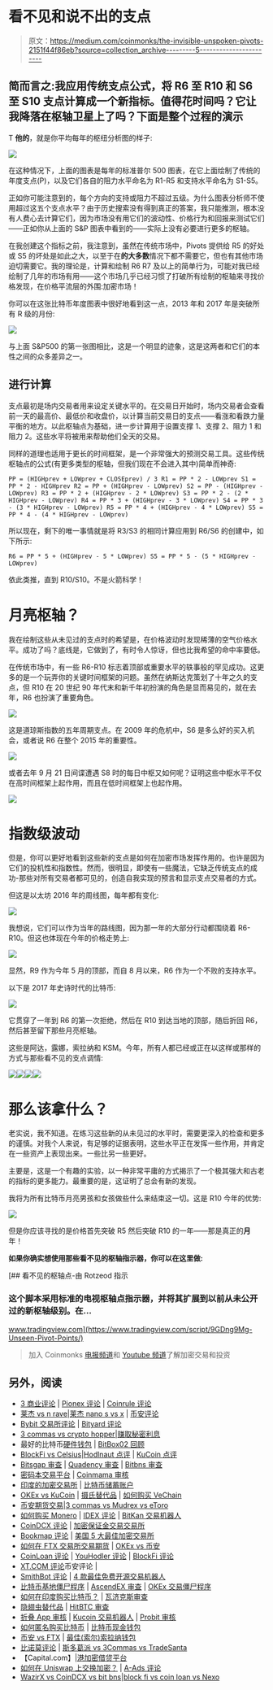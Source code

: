 # 看不见和说不出的支点

> 原文：<https://medium.com/coinmonks/the-invisible-unspoken-pivots-2151f44f86eb?source=collection_archive---------5----------------------->

## 简而言之:我应用传统支点公式，将 R6 至 R10 和 S6 至 S10 支点计算成一个新指标。值得花时间吗？它让我降落在枢轴卫星上了吗？下面是整个过程的演示

T **他的**，就是你平均每年的枢纽分析图的样子:

![](img/503942bc9d6c58a5b7bcbbe13604ec0a.png)

在这种情况下，上面的图表是每年的标准普尔 500 图表，在它上面绘制了传统的年度支点(P)，以及它们各自的阻力水平命名为 R1-R5 和支持水平命名为 S1-S5。

正如你可能注意到的，每个方向的支持或阻力不超过五级。为什么图表分析师不使用超过这五个支点水平？由于历史搜索没有得到真正的答案，我只能推测，根本没有人费心去计算它们，因为市场没有用它们的波动性、价格行为和回报来测试它们——正如你从上面的 S&P 图表中看到的——实际上没有必要进行更多的枢轴。

在我创建这个指标之前，我注意到，虽然在传统市场中，Pivots 提供给 R5 的好处或 S5 的坏处是如此之大，以至于在**的大多数**情况下都不需要它，但也有其他市场迫切需要它。我的理论是，计算和绘制 R6 R7 及以上的简单行为，可能对我已经绘制了几年的市场有用——这个市场几乎已经习惯了打破所有绘制的枢轴来寻找价格发现，在价格平流层的外围:加密市场！

你可以在这张比特币年度图表中很好地看到这一点，2013 年和 2017 年是突破所有 R 级的月份:

![](img/c06486ba54ca8cce6fb99051d641436c.png)

与上面 S&P500 的第一张图相比，这是一个明显的迹象，这是这两者和它们的本性之间的众多差异之一。

## 进行计算

支点最初是场内交易者用来设定关键水平的。在交易日开始时，场内交易者会查看前一天的最高价、最低价和收盘价，以计算当前交易日的支点——看涨和看跌力量平衡的地方。以此枢轴点为基础，进一步计算用于设置支撑 1、支撑 2、阻力 1 和阻力 2。这些水平将被用来帮助他们全天的交易。

同样的道理也适用于更长的时间框架，是一个非常强大的预测交易工具。这些传统枢轴点的公式(有更多类型的枢轴，但我们现在不会进入其中)简单而神奇:

`PP = (HIGHprev + LOWprev + CLOSEprev) / 3
R1 = PP * 2 - LOWprev S1 = PP * 2 - HIGHprev
R2 = PP + (HIGHprev - LOWprev) S2 = PP - (HIGHprev - LOWprev)
R3 = PP * 2 + (HIGHprev - 2 * LOWprev) S3 = PP * 2 - (2 * HIGHprev - LOWprev)
R4 = PP * 3 + (HIGHprev - 3 * LOWprev) S4 = PP * 3 - (3 * HIGHprev - LOWprev)
R5 = PP * 4 + (HIGHprev - 4 * LOWprev) S5 = PP * 4 - (4 * HIGHprev - LOWprev)`

所以现在，剩下的唯一事情就是将 R3/S3 的相同计算应用到 R6/S6 的创建中，如下所示:

`R6 = PP * 5 + (HIGHprev - 5 * LOWprev) S5 = PP * 5 - (5 * HIGHprev - LOWprev)`

依此类推，直到 R10/S10。不是火箭科学！

# 月亮枢轴？

我在绘制这些从未见过的支点时的希望是，在价格波动时发现稀薄的空气价格水平。成功了吗？底线是，它做到了，有时令人惊讶，但也比我希望的命中率要低。

在传统市场中，有一些 R6-R10 标志着顶部或重要水平的轶事般的罕见成功。这更多的是一个玩弄你的关键时间框架的问题。虽然在纳斯达克策划了十年之久的支点，但 R10 在 20 世纪 90 年代末和新千年初扮演的角色是显而易见的，就在去年，R6 也扮演了重要角色。

![](img/55c68d0b14a239268cdf450831a1719a.png)

这是道琼斯指数的五年周期支点。在 2009 年的危机中，S6 是多么好的买入机会，或者说 R6 在整个 2015 年的重要性。

![](img/fc6dcc1fbb82a373944e5016ff523c8c.png)

或者去年 9 月 21 日间谍遭遇 S8 时的每日中枢又如何呢？证明这些中枢水平不仅在高时间框架上起作用，而且在低时间框架上也起作用。

![](img/a4cdebf661cec077872af0f128bd9cb3.png)

# 指数级波动

但是，你可以更好地看到这些新的支点是如何在加密市场发挥作用的。也许是因为它们的投机性和指数性。然而，很明显，即使有一些魔法，它缺乏传统支点的成功-那些对所有交易者都可见的，创造自我实现的预言和显示支点交易者的方式。

但这是以太坊 2016 年的周线图，每年都有变化:

![](img/f3fbfd96279435c907e699ba96d0ef56.png)

我想说，它们可以作为当年的路线图，因为那一年的大部分行动都围绕着 R6-R10。但这也体现在今年的价格走势上:

![](img/fd7d214bc6ad655d1f0b4eac6875ed3b.png)

显然，R9 作为今年 5 月的顶部，而自 8 月以来，R6 作为一个不败的支持水平。

以下是 2017 年史诗时代的比特币:

![](img/e8c58002d38dd5bc95ba4dbdd1be212c.png)

它贯穿了一年到 R6 的第一次拒绝，然后在 R10 到达当地的顶部，随后折回 R6，然后甚至留下那些月亮枢轴。

这些是阿达，露娜，索拉纳和 KSM。今年，所有人都已经或正在以这样或那样的方式与那些看不见的支点调情:

![](img/f5d92cf240d250bfc6a588f1e7bb286c.png)![](img/516313883bcd5b040ed97acc33d80c78.png)![](img/8064051a29384248fc020449a072cb06.png)![](img/a13a709692c67a8d254dd84b173c11cc.png)

# 那么该拿什么？

老实说，我不知道。在练习这些新的从未见过的水平时，需要更深入的检查和更多的谨慎。对我个人来说，有足够的证据表明，这些水平正在发挥一些作用，并肯定在一些资产上表现出来。一些比另一些更好。

主要是，这是一个有趣的实验，以一种非常平庸的方式揭示了一个极其强大和古老的指标的更多能力。最重要的是，这证明了总会有新的发现。

我将为所有比特币月亮男孩和女孩做些什么来结束这一切。这是 R10 今年的优势:

![](img/350ccb9b6775b0830850fcbad7b4cf5c.png)

但是你应该寻找的是价格首先突破 R5 然后突破 R10 的一年——那是真正的**月**年！

**如果你确实想使用那些看不见的枢轴指示器，你可以在这里做:**

[](https://www.tradingview.com/script/9GDng9Mg-Unseen-Pivot-Points/) [## 看不见的枢轴点-由 Rotzeod 指示

### 这个脚本采用标准的电视枢轴点指示器，并将其扩展到以前从未公开过的新枢轴级别。在…

www.tradingview.com](https://www.tradingview.com/script/9GDng9Mg-Unseen-Pivot-Points/) 

> 加入 Coinmonks [电报频道](https://t.me/coincodecap)和 [Youtube 频道](https://www.youtube.com/c/coinmonks/videos)了解加密交易和投资

## 另外，阅读

*   [3 商业评论](/coinmonks/3commas-review-an-excellent-crypto-trading-bot-2020-1313a58bec92) | [Pionex 评论](https://blog.coincodecap.com/pionex-review-exchange-with-crypto-trading-bot) | [Coinrule 评论](/coinmonks/coinrule-review-2021-a-beginner-friendly-crypto-trading-bot-daf0504848ba)
*   [莱杰 vs n rave](/coinmonks/ledger-vs-ngrave-zero-7e40f0c1d694)|[莱杰 nano s vs x](/coinmonks/ledger-nano-s-vs-x-battery-hardware-price-storage-59a6663fe3b0) | [币安评论](/coinmonks/binance-review-ee10d3bf3b6e)
*   [Bybit 交易所评论](/coinmonks/bybit-exchange-review-dbd570019b71) | [Bityard 评论](https://blog.coincodecap.com/bityard-reivew)
*   [3 commas vs crypto hopper](/coinmonks/3commas-vs-pionex-vs-cryptohopper-best-crypto-bot-6a98d2baa203)|[赚取秘密利息](/coinmonks/earn-crypto-interest-b10b810fdda3)
*   最好的比特币[硬件钱包](/coinmonks/hardware-wallets-dfa1211730c6) | [BitBox02 回顾](/coinmonks/bitbox02-review-your-swiss-bitcoin-hardware-wallet-c36c88fff29)
*   [BlockFi vs Celsius](/coinmonks/blockfi-vs-celsius-vs-hodlnaut-8a1cc8c26630)|[Hodlnaut 点评](/coinmonks/hodlnaut-review-best-way-to-hodl-is-to-earn-interest-on-your-bitcoin-6658a8c19edf) | [KuCoin 点评](https://blog.coincodecap.com/kucoin-review)
*   [Bitsgap 审查](/coinmonks/bitsgap-review-a-crypto-trading-bot-that-makes-easy-money-a5d88a336df2) | [Quadency 审查](/coinmonks/quadency-review-a-crypto-trading-automation-platform-3068eaa374e1) | [Bitbns 审查](/coinmonks/bitbns-review-38256a07e161)
*   [密码本交易平台](/coinmonks/top-10-crypto-copy-trading-platforms-for-beginners-d0c37c7d698c) | [Coinmama 审核](/coinmonks/coinmama-review-ace5641bde6e)
*   [印度的加密交易所](/coinmonks/bitcoin-exchange-in-india-7f1fe79715c9) | [比特币储蓄账户](/coinmonks/bitcoin-savings-account-e65b13f92451)
*   [OKEx vs KuCoin](https://blog.coincodecap.com/okex-kucoin) | [摄氏替代品](https://blog.coincodecap.com/celsius-alternatives) | [如何购买 VeChain](https://blog.coincodecap.com/buy-vechain)
*   [币安期货交易](https://blog.coincodecap.com/binance-futures-trading)|[3 commas vs Mudrex vs eToro](https://blog.coincodecap.com/mudrex-3commas-etoro)
*   [如何购买 Monero](https://blog.coincodecap.com/buy-monero) | [IDEX 评论](https://blog.coincodecap.com/idex-review) | [BitKan 交易机器人](https://blog.coincodecap.com/bitkan-trading-bot)
*   [CoinDCX 评论](/coinmonks/coindcx-review-8444db3621a2) | [加密保证金交易交易所](https://blog.coincodecap.com/crypto-margin-trading-exchanges)
*   [Bookmap 评论](https://blog.coincodecap.com/bookmap-review-2021-best-trading-software) | [美国 5 大最佳加密交易所](https://blog.coincodecap.com/crypto-exchange-usa)
*   [如何在 FTX 交易所交易期货](https://blog.coincodecap.com/ftx-futures-trading) | [OKEx vs 币安](https://blog.coincodecap.com/okex-vs-binance)
*   [CoinLoan 评论](https://blog.coincodecap.com/coinloan-review) | [YouHodler 评论](/coinmonks/youhodler-4-easy-ways-to-make-money-98969b9689f2) | [BlockFi 评论](https://blog.coincodecap.com/blockfi-review)
*   [XT.COM 评论](https://blog.coincodecap.com/profittradingapp-for-binance)币安评论 |
*   [SmithBot 评论](https://blog.coincodecap.com/smithbot-review) | [4 款最佳免费开源交易机器人](https://blog.coincodecap.com/free-open-source-trading-bots)
*   [比特币基地僵尸程序](/coinmonks/coinbase-bots-ac6359e897f3) | [AscendEX 审查](/coinmonks/ascendex-review-53e829cf75fa) | [OKEx 交易僵尸程序](/coinmonks/okex-trading-bots-234920f61e60)
*   [如何在印度购买比特币？](/coinmonks/buy-bitcoin-in-india-feb50ddfef94) | [瓦济克斯审查](/coinmonks/wazirx-review-5c811b074f5b)
*   [隐翅虫替代品](/coinmonks/cryptohopper-alternatives-d67287b16d27) | [HitBTC 审查](/coinmonks/hitbtc-review-c5143c5d53c2)
*   [折叠 App 审核](https://blog.coincodecap.com/fold-app-review) | [Kucoin 交易机器人](/coinmonks/kucoin-trading-bot-automate-your-trades-8cf0ca2138e0) | [Probit 审核](https://blog.coincodecap.com/probit-review)
*   [如何匿名购买比特币](https://blog.coincodecap.com/buy-bitcoin-anonymously) | [比特币现金钱包](https://blog.coincodecap.com/bitcoin-cash-wallets)
*   [币安 vs FTX](https://blog.coincodecap.com/binance-vs-ftx) | [最佳(索尔)索拉纳钱包](https://blog.coincodecap.com/solana-wallets)
*   [比诺莫评论](https://blog.coincodecap.com/binomo-review) | [斯多葛派 vs 3Commas vs TradeSanta](https://blog.coincodecap.com/stoic-vs-3commas-vs-tradesanta)
*   【Capital.com】|[港加密借贷平台](https://blog.coincodecap.com/crypto-lending-hong-kong)
*   [如何在 Uniswap 上交换加密？](https://blog.coincodecap.com/swap-crypto-on-uniswap) | [A-Ads 评论](https://blog.coincodecap.com/a-ads-review)
*   [WazirX vs CoinDCX vs bit bns](/coinmonks/wazirx-vs-coindcx-vs-bitbns-149f4f19a2f1)|[block fi vs coin loan vs Nexo](/coinmonks/blockfi-vs-coinloan-vs-nexo-cb624635230d)